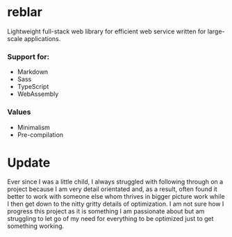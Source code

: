 # reblar

Lightweight full-stack web library for efficient web service written for large-scale applications.

### Support for:

 - Markdown
 - Sass
 - TypeScript
 - WebAssembly

### Values

 - Minimalism
 - Pre-compilation

# Update
Ever since I was a little child, I always struggled with following through on a project because I am very detail orientated and, as a result, often found it better to work with someone else whom thrives in bigger picture work while I then get down to the nitty gritty details of optimization. I am not sure how I progress this project as it is something I am passionate about but am struggling to let go of my need for everything to be optimized just to get something working.
